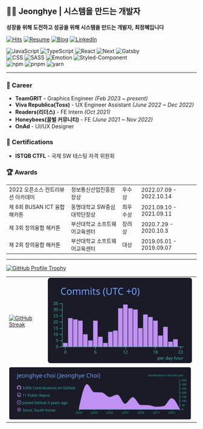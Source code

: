 ## 👩‍🎨 Jeonghye | 시스템을 만드는 개발자

**성장을 위해 도전하고 성공을 위해 시스템을 만드는 개발자, 최정혜입니다**

[![Hits](https://hits.seeyoufarm.com/api/count/incr/badge.svg?url=https%3A%2F%2Fgithub.com%2Fjeonghye-choi&count_bg=%23E5DBCB&title_bg=%23646464&icon=github.svg&icon_color=%23FFFFFF&title=visitors&edge_flat=false)](https://resume.dataportal.kr)
[![Resume](https://img.shields.io/badge/Resume-9EA38E?style=flat-square&logo=ReadMe&logoColor=white)](https://www.notion.so/jeonghyedev/Jeonghye-8d52b0dc4ef046da8886c6b88a3cca86)
[![Blog](https://img.shields.io/badge/Resume-E59881?style=flat-square&logo=undertale&logoColor=white)]([https://www.notion.so/jeonghyedev/Jeonghye-8d52b0dc4ef046da8886c6b88a3cca86](https://jeonghye.blog/))
[![LinkedIn](https://img.shields.io/badge/LinkedIn-0077b5?style=flat-square&logo=linkedin&logoColor=white&link=https://www.linkedin.com/in/taeyang-jin/)](https://www.linkedin.com/in/jeonghye-choi/)

![JavaScript](https://img.shields.io/badge/-JavaScript-F7DF1E?style=for-the-badge&logo=JavaScript&logoColor=white)
![TypeScript](https://img.shields.io/badge/-TypeScript-3178C6?style=for-the-badge&logo=TypeScript&logoColor=white)
![React](https://img.shields.io/badge/-React-61DAFB?style=for-the-badge&logo=React&logoColor=white)
![Next](https://img.shields.io/badge/-Nextjs-000000?style=for-the-badge&logo=Next.js&logoColor=white)
![Gatsby](https://img.shields.io/badge/-Gatsby-663399?style=for-the-badge&logo=Gatsby&logoColor=white)
</br>
![CSS](https://img.shields.io/badge/-CSS-1572B6?style=for-the-badge&logo=CSS3&logoColor=white)
![SASS](https://img.shields.io/badge/-SASS-CC6699?style=for-the-badge&logo=SASS&logoColor=white)
![Emotion](https://img.shields.io/badge/-Emotion-DB7093?style=for-the-badge&logo=Emotion&logoColor=white)
![Styled-Component](https://img.shields.io/badge/-styled%20components-DB7093?style=for-the-badge&logo=styled-components&logoColor=white)
</br>
![npm](https://img.shields.io/badge/-Npm-CB3837?style=for-the-badge&logo=Npm&logoColor=white)
![pnpm](https://img.shields.io/badge/-Pnpm-F69220?style=for-the-badge&logo=Pnpm&logoColor=white)
![yarn](https://img.shields.io/badge/-Yarn-2C8EBB?style=for-the-badge&logo=Yarn&logoColor=white)

<hr/>

### 🏢 Career

- **TeamGRIT** - Graphics Engineer _(Feb 2023 ~ present)_
- **Viva Republica(Toss)** - UX Engineer Assistant _(June 2022 ~ Dec 2022)_
- **Readers(리더스)** - FE Intern _(Oct 2021)_
- **Honeybees(꿀벌 커뮤니티)** - FE _(June 2021 ~ Nov 2022)_
- **OnAd** - UI/UX Designer         


### 🌟 Certifications

- **ISTQB CTFL** - 국제 SW 테스팅 자격 위원회

### 🏆 Awards

  <Table>
    <tbody>
       <tr>
        <td>
          2022 오픈소스 컨트리뷰션 아카데미
        </td>
        <td>
          정보통신산업진흥원장상
        </td>
        <td>
          우수상
        </td>
        <td>
          2022.07.09 - 2022.10.14
        </td>
      </tr>
      <tr>
        <td>
          제 6회 BUSAN ICT 융합 해카톤
        </td>
        <td>
          동명대학교 SW중심대학단장상
        </td>
        <td>
          최우수상
        </td>
        <td>
          2021.09.10 - 2021.09.11
        </td>
      </tr>
      <tr>
        <td>
          제 3회 창의융합 해커톤
        </td>
        <td>
         부산대학교 소프트웨어교육센터
        </td>
        <td>
          장려상
        </td>
        <td>
          2020.7.29 - 2020.10.3
        </td>
      </tr>
      <tr>
        <td>
          제 2회 창의융합 해커톤
        </td>
        <td>
         부산대학교 소프트웨어교육센터
        </td>
        <td>
          대상
        </td>
        <td>
          2019.05.01 - 2019.09.07
        </td>
      </tr>
    </tbody>
  </Table>

<hr/>

<a href="https://github.com/ryo-ma/github-profile-trophy">
  <img
    src="https://github-profile-trophy.vercel.app/?username=jeonghye-choi&theme=onedark&row=1&no-frame=true"
    alt="GitHub Profile Trophy"
/></a>

<table>
  <tbody>
    <tr>
      <td>
        <a href="https://github.com/DenverCoder1/github-readme-streak-stats">
          <img
            src="http://github-readme-streak-stats.herokuapp.com/?user=jeonghye-choi&theme=react&hide_border=true&date_format=%5BY.%5Dn.j"
            alt="GitHub Streak"
        /></a>
      </td>
      <td>
        <a href="">
          <img 
            src="https://raw.githubusercontent.com/jeonghye-choi/jeonghye-choi/main/profile-summary-card-output/tokyonight/4-productive-time.svg" 
            alt="profile-card"
          >
        </a>
      </td>
    </tr>
    <tr>
      <td colspan="2">
        <a href="">
          <img 
            src="https://raw.githubusercontent.com/jeonghye-choi/jeonghye-choi/main/profile-summary-card-output/tokyonight/0-profile-details.svg" 
            alt="profile-card"
            width="100%"
          >
        </a>
      </td>
    </tr>
  </tbody>
</table>
